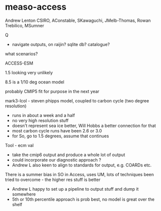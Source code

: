 # measo-access

Andrew Lenton CSIRO, AConstable, SKawaguchi, JMelb-Thomas, Rowan Trebilico, MSumner

Q

- navigate outputs, on raijin? sqlite db?  catalogue?


what scenarios? 

ACCESS-ESM

1.5 looking very unlikely

8.5 is a 1/10 deg ocean model

probably CMIP5 fit for purpose in the next year

mark3-lcol - steven phipps model, coupled to carbon cycle (two degree resolution)
- runs in about a week and a half
- no very high resolution stuff 
- doesn't represent sea ice better, Will Hobbs a better connection for that
- most carbon cycle runs have been 2.6 or 3.0 
- for So, go to 1.5 degrees, assume that continues

Tool - ecm val
- take the cmip6 output and produce a whole lot of output
- could incorporate our diagnostic approach ?
- Andrew L also keen to align to standards for output, e.g. COARDs etc. 


There is a summer bias in SO in Access, uses UM, lots of techniques been tried to overcome - the higher res stuff is better
- Andrew L happy to set up a pipeline to output stuff and dump it somewhere
- 5th or 10th percentile approach is prob best, no model is great over the shelf

